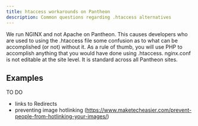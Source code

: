 ```yaml
---
title: htaccess workarounds on Pantheon
description: Common questions regarding .htaccess alternatives
---
```

We run NGINX and not Apache on Pantheon.  This causes developers who are used to using the .htaccess file some confusion as to what can be accomplished (or not) without it.
As a rule of thumb, you will use PHP to accomplish anything that you would have done using .htaccess.
nginx.conf is not editable at the site level.  It is standard across all Pantheon sites.

## Examples

TO DO

 - links to Redirects
 - preventing image hotlinking (https://www.maketecheasier.com/prevent-people-from-hotlinking-your-images/)
